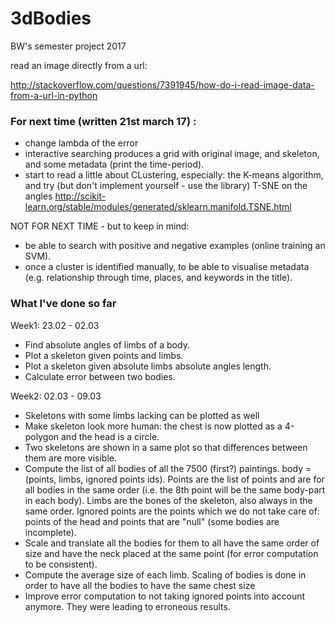 # 3dBodies
BW's semester project 2017


read an image directly from a url:

http://stackoverflow.com/questions/7391945/how-do-i-read-image-data-from-a-url-in-python 




### For next time (written 21st march 17) : 
- change lambda of the error
- interactive searching produces a grid with original image, and skeleton, and some metadata (print the time-period). 
- start to read a little about CLustering, especially: the K-means algorithm, and try (but don't implement yourself - use the library) T-SNE on the angles 
http://scikit-learn.org/stable/modules/generated/sklearn.manifold.TSNE.html 

NOT FOR NEXT TIME - but to keep in mind:
- be able to search with positive and negative examples (online training an SVM). 
- once a cluster is identified manually, to be able to visualise metadata (e.g. relationship through time, places, and keywords in the title). 


### What I've done so far

Week1: 23.02 - 02.03
- Find absolute angles of limbs of a body.
- Plot a skeleton given points and limbs.
- Plot a skeleton given absolute limbs absolute angles length.
- Calculate error between two bodies.

Week2: 02.03 - 09.03
- Skeletons with some limbs lacking can be plotted as well
- Make skeleton look more human: the chest is now plotted as a 4-polygon and the head is a circle.
- Two skeletons are shown in a same plot so that differences between them are more visible.
- Compute the list of all bodies of all the 7500 (first?) paintings. body = (points, limbs, ignored points ids). Points are the list of points and are for all bodies in the same order (i.e. the 8th point will be the same body-part in each body). Limbs are the bones of the skeleton, also always in the same order. Ignored points are the points which we do not take care of: points of the head and points that are "null" (some bodies are incomplete).
- Scale and translate all the bodies for them to all have the same order of size and have the neck placed at the same point (for error computation to be consistent).
- Compute the average size of each limb. Scaling of bodies is done in order to have all the bodies to have the same chest size
- Improve error computation to not taking ignored points into account anymore. They were leading to erroneous results.

